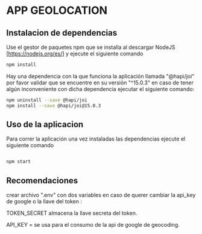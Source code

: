# APP GEOLOCATION
## Instalacion de dependencias 

Use el gestor de paquetes npm que se installa al descargar NodeJS [https://nodejs.org/es/]
y ejecute el siguiente  comando 

```bash
npm install 
```
Hay una dependencia con la que funciona la aplicación llamada "@hapi/joi" por favor validar que se encuentre en su versión "^15.0.3"  en caso de tener
algún inconveniente con dicha dependencia ejecutar el siguiente comando:

```bash
npm uninstall --save @hapi/joi
npm install --save @hapi/joi@15.0.3
```


## Uso de la aplicacion

Para correr la aplicación una vez instaladas las dependencias ejecute el siguiente  comando 
 

```bash

npm start
```





## Recomendaciones
crear archivo ".env" con dos variables en caso de querer cambiar la api_key de google o la llave del token : 

TOKEN_SECRET   almacena la llave secreta del token.

API_KEY =  se usa para el consumo de la api de google de geocoding.